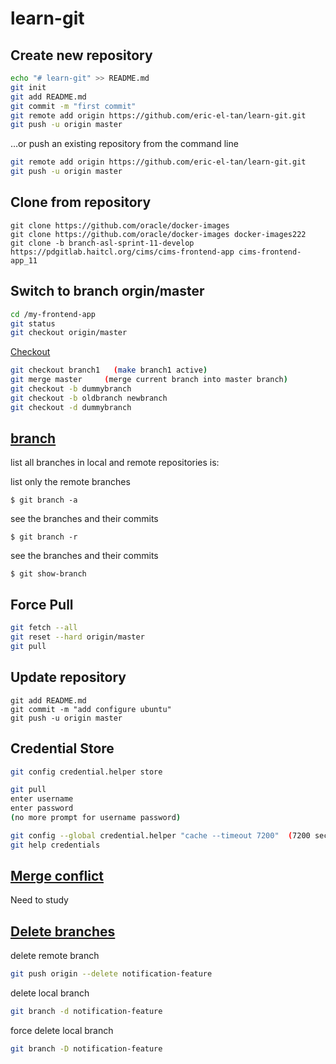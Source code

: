 # learn-git

## Create new repository
```bash
echo "# learn-git" >> README.md
git init
git add README.md
git commit -m "first commit"
git remote add origin https://github.com/eric-el-tan/learn-git.git
git push -u origin master
```
                
…or push an existing repository from the command line
```bash
git remote add origin https://github.com/eric-el-tan/learn-git.git
git push -u origin master
```

## Clone from repository
```
git clone https://github.com/oracle/docker-images
git clone https://github.com/oracle/docker-images docker-images222
git clone -b branch-asl-sprint-11-develop https://pdgitlab.haitcl.org/cims/cims-frontend-app cims-frontend-app_11
```

## Switch to branch orgin/master
```bash
cd /my-frontend-app
git status
git checkout origin/master
```
[Checkout](https://www.atlassian.com/git/tutorials/using-branches/git-checkout)
```bash
git checkout branch1   (make branch1 active)
git merge master     (merge current branch into master branch)
git checkout -b dummybranch
git checkout -b oldbranch newbranch
git checkout -d dummybranch
```

## [branch](https://www.jquery-az.com/list-branches-git)
list all branches in local and remote repositories is:

list only the remote branches
```
$ git branch -a
```
see the branches and their commits
```
$ git branch -r
```
see the branches and their commits
```
$ git show-branch
```

## Force Pull
```bash
git fetch --all
git reset --hard origin/master
git pull
```

## Update repository
```
git add README.md
git commit -m "add configure ubuntu"
git push -u origin master
```

## Credential Store
```bash
git config credential.helper store

git pull
enter username
enter password
(no more prompt for username password)

git config --global credential.helper "cache --timeout 7200"  (7200 seconds = 2 hr) 
git help credentials
```

## [Merge conflict](https://www.atlassian.com/git/tutorials/using-branches/merge-conflicts)
Need to study

## [Delete branches](https://www.git-tower.com/learn/git/faq/delete-remote-branch)
delete remote branch
```bash
git push origin --delete notification-feature 
```
delete local branch
```bash
git branch -d notification-feature
```
force delete local branch
```bash
git branch -D notification-feature
```
